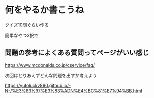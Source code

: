 # 何をやるか書こうね

クイズ10問ぐらい作る

簡単なやつ3択で

## 問題の参考によくある質問ってページがいい感じ

https://www.mcdonalds.co.jp/cservice/faq/

次回はとりあえずどんな問題を出すか考えよう


https://yutolucky890.github.io/-N-/%E3%83%97%E3%83%ADN%E4%BC%81%E7%94%BB.html
